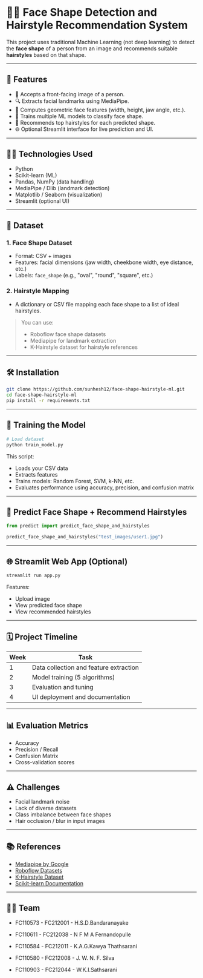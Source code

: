 # 👤💇 Face Shape Detection and Hairstyle Recommendation System

This project uses traditional Machine Learning (not deep learning) to detect the **face shape** of a person from an image and recommends suitable **hairstyles** based on that shape.

---

## 🚀 Features

- 📸 Accepts a front-facing image of a person.
- 🔍 Extracts facial landmarks using MediaPipe.
- 📐 Computes geometric face features (width, height, jaw angle, etc.).
- 🧠 Trains multiple ML models to classify face shape.
- 💇 Recommends top hairstyles for each predicted shape.
- 🌐 Optional Streamlit interface for live prediction and UI.

---

## 🧑‍💻 Technologies Used

- Python
- Scikit-learn (ML)
- Pandas, NumPy (data handling)
- MediaPipe / Dlib (landmark detection)
- Matplotlib / Seaborn (visualization)
- Streamlit (optional UI)

---

## 📁 Dataset

### 1. Face Shape Dataset
- Format: CSV + images
- Features: facial dimensions (jaw width, cheekbone width, eye distance, etc.)
- Labels: `face_shape` (e.g., "oval", "round", "square", etc.)

### 2. Hairstyle Mapping
- A dictionary or CSV file mapping each face shape to a list of ideal hairstyles.

> You can use:
> - Roboflow face shape datasets  
> - Mediapipe for landmark extraction  
> - K-Hairstyle dataset for hairstyle references

---

## 🛠️ Installation

```bash
git clone https://github.com/sunhesh12/face-shape-hairstyle-ml.git
cd face-shape-hairstyle-ml
pip install -r requirements.txt
````

---

## 🧪 Training the Model

```python
# Load dataset
python train_model.py
```

This script:

* Loads your CSV data
* Extracts features
* Trains models: Random Forest, SVM, k-NN, etc.
* Evaluates performance using accuracy, precision, and confusion matrix

---

## 🧠 Predict Face Shape + Recommend Hairstyles

```python
from predict import predict_face_shape_and_hairstyles

predict_face_shape_and_hairstyles("test_images/user1.jpg")
```

---

## 🌐 Streamlit Web App (Optional)

```bash
streamlit run app.py
```

Features:

* Upload image
* View predicted face shape
* View recommended hairstyles

---

## 🗓️ Project Timeline

| Week | Task                                   |
| ---- | -------------------------------------- |
| 1    | Data collection and feature extraction |
| 2    | Model training (5 algorithms)          |
| 3    | Evaluation and tuning                  |
| 4    | UI deployment and documentation        |

---

## 📊 Evaluation Metrics

* Accuracy
* Precision / Recall
* Confusion Matrix
* Cross-validation scores

---

## ⚠️ Challenges

* Facial landmark noise
* Lack of diverse datasets
* Class imbalance between face shapes
* Hair occlusion / blur in input images

---

## 📚 References

* [Mediapipe by Google](https://google.github.io/mediapipe/)
* [Roboflow Datasets](https://roboflow.com/)
* [K-Hairstyle Dataset](https://github.com/khairstyle-dataset)
* [Scikit-learn Documentation](https://scikit-learn.org/)

---

## 👨‍🎓 Team


* FC110573 - FC212001 - H.S.D.Bandaranayake 

* FC110611 - FC212038 - N F M A Fernandopulle 

* FC110584 - FC212011 - K.A.G.Kawya Thathsarani 

* FC110580 - FC212008 - J. W. N. F. Silva 

* FC110903 - FC212044 - W.K.I.Sathsarani 

```
